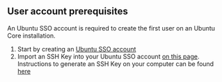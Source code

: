 ## User account prerequisites

An Ubuntu SSO account is required to create the first user on an Ubuntu Core installation.

 1. Start by creating an [Ubuntu SSO account](https://login.ubuntu.com)
 2. Import an SSH Key into your Ubuntu SSO account [on this page](https://login.ubuntu.com/ssh-keys). Instructions to generate an SSH Key on your computer can be found [here](https://help.ubuntu.com/community/SSH/OpenSSH/Keys)
